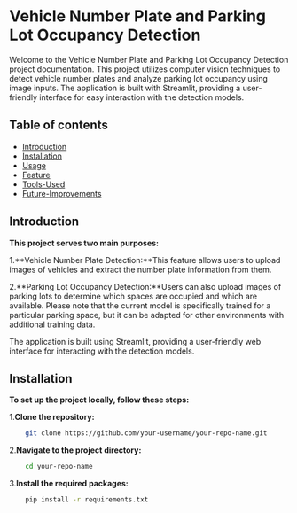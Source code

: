# Vehicle Number Plate and Parking Lot Occupancy Detection
Welcome to the Vehicle Number Plate and Parking Lot Occupancy Detection project documentation. This project utilizes computer vision techniques to detect vehicle number plates and analyze parking lot occupancy using image inputs. The application is built with Streamlit, providing a user-friendly interface for easy interaction with the detection models.

## Table of contents
- [Introduction](#Introduction)
- [Installation](#Installation)
- [Usage](#Usage)
- [Feature](#Feature)
- [Tools-Used](#Toolds_Used)
- [Future-Improvements](#Future_Improvements)

## Introduction

**This project serves two main purposes:**

1.**Vehicle Number Plate Detection:**This feature allows users to upload images of vehicles and extract the number plate information from them.

2.**Parking Lot Occupancy Detection:**Users can also upload images of parking lots to determine which spaces are occupied and which are available. Please note that the current model is specifically trained for a particular parking space, but it can be adapted for other environments with additional training data.

The application is built using Streamlit, providing a user-friendly web interface for interacting with the detection models.

## Installation

**To set up the project locally, follow these steps:**

1.**Clone the repository:**

```bash
    git clone https://github.com/your-username/your-repo-name.git
```

2.**Navigate to the project directory:**

```bash
    cd your-repo-name
```

3.**Install the required packages:**

```bash
    pip install -r requirements.txt
```

